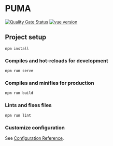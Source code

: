 # PUMA

[![Quality Gate Status](https://sonarcloud.io/api/project_badges/measure?project=fga-eps-mds_2023-1-PUMA-Frontend&metric=alert_status)](https://sonarcloud.io/summary/new_code?id=fga-eps-mds_2023-1-PUMA-Frontend) [![vue version](https://img.shields.io/badge/vue-v2.6.11-blue)](https://www.npmjs.com/package/vue/v/2.6.11)

## Project setup
```
npm install
```

### Compiles and hot-reloads for development
```
npm run serve
```

### Compiles and minifies for production
```
npm run build
```

### Lints and fixes files
```
npm run lint
```

### Customize configuration
See [Configuration Reference](https://cli.vuejs.org/config/).
